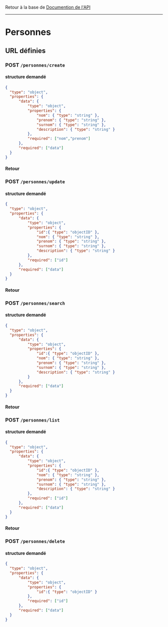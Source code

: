 Retour à la base de [Documention de l'API](documentation-api.md)

---

# Personnes

## URL définies

### POST `/personnes/create`

#### structure demandé
```json
{
  "type": "object",
  "properties": {
      "data": {
          "type": "object",
          "properties": {
              "nom": { "type": "string" },
              "prenom": { "type": "string" },
              "surnom": { "type": "string" },
              "description": { "type": "string" }
          },
          "required": ["nom","prenom"]
      },
      "required": ["data"]
  }
}
```

#### Retour


### POST `/personnes/update`

#### structure demandé
```json
{
  "type": "object",
  "properties": {
      "data": {
          "type": "object",
          "properties": {
              "id":{ "type": "objectID" },
              "nom": { "type": "string" },
              "prenom": { "type": "string" },
              "surnom": { "type": "string" },
              "description": { "type": "string" }
          },
          "required": ["id"]
      },
      "required": ["data"]
  }
}
```


#### Retour


### POST `/personnes/search`

#### structure demandé
```json
{
  "type": "object",
  "properties": {
      "data": {
          "type": "object",
          "properties": {
              "id":{ "type": "objectID" },
              "nom": { "type": "string" },
              "prenom": { "type": "string" },
              "surnom": { "type": "string" },
              "description": { "type": "string" }
          }
      },
      "required": ["data"]
  }
}
```


#### Retour

### POST `/personnes/list`

#### structure demandé
```json
{
  "type": "object",
  "properties": {
      "data": {
          "type": "object",
          "properties": {
              "id":{ "type": "objectID" },
              "nom": { "type": "string" },
              "prenom": { "type": "string" },
              "surnom": { "type": "string" },
              "description": { "type": "string" }
          },
          "required": ["id"]
      },
      "required": ["data"]
  }
}
```


#### Retour


### POST `/personnes/delete`
#### structure demandé
```json
{
  "type": "object",
  "properties": {
      "data": {
          "type": "object",
          "properties": {
              "id":{ "type": "objectID" }
          },
          "required": ["id"]
      },
      "required": ["data"]
  }
}
```